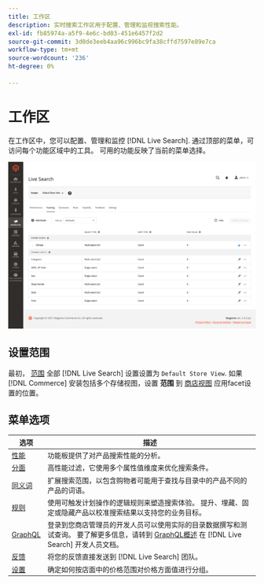 ```yaml
---
title: 工作区
description: 实时搜索工作区用于配置、管理和监视搜索性能。
exl-id: fb85974a-a5f9-4e6c-bd03-451e6457f2d2
source-git-commit: 3d0de3eeb4aa96c996bc9fa38cffd7597e89e7ca
workflow-type: tm+mt
source-wordcount: '236'
ht-degree: 0%

---
```


# 工作区

在工作区中，您可以配置、管理和监控 [!DNL Live Search]. 通过顶部的菜单，可访问每个功能区域中的工具。  可用的功能反映了当前的菜单选择。

![分面工作区](assets/faceting-workspace.png)

## 设置范围

最初， [范围](https://experienceleague.adobe.com/docs/commerce-admin/start/setup/websites-stores-views.html#scope-settings) 全部 [!DNL Live Search] 设置设置为 `Default Store View`. 如果 [!DNL Commerce] 安装包括多个存储视图，设置 **范围** 到 [商店视图](https://experienceleague.adobe.com/docs/commerce-admin/start/setup/websites-stores-views.html) 应用facet设置的位置。

## 菜单选项

| 选项 | 描述 |
|--- |--- |
| [性能](performance.md) | 功能板提供了对产品搜索性能的分析。 |
| [分面](facets.md) | 高性能过滤，它使用多个属性值维度来优化搜索条件。 |
| [同义词](synonyms.md) | 扩展搜索范围，以包含购物者可能用于查找与目录中的产品不同的产品的词语。 |
| [规则](rules.md) | 使用可触发计划操作的逻辑规则来塑造搜索体验。 提升、埋藏、固定或隐藏产品以校准搜索结果以支持您的业务目标。 |
| [GraphQL](https://developer.adobe.com/commerce/webapi/graphql/schema/live-search/) | 登录到您商店管理员的开发人员可以使用实际的目录数据撰写和测试查询。 要了解更多信息，请转到 [GraphQL概述](https://developer.adobe.com/commerce/webapi/graphql/) 在 [!DNL Live Search] 开发人员文档。 |
| [反馈](feedback.md) | 将您的反馈直接发送到 [!DNL Live Search] 团队。 |
| [设置](settings.md) | 确定如何按店面中的价格范围对价格方面值进行分组。 |

